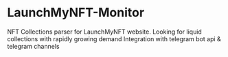 # LaunchMyNFT-Monitor
NFT Collections parser for LaunchMyNFT website. Looking for liquid collections with rapidly growing demand 
Integration with telegram bot api & telegram channels
